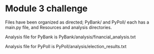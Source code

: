 # Module 3 challenge

Files have been organized as directed; PyBank/ and PyPoll/ each has a main.py file, and Resources and analysis directories.

Analysis file for PyBank is PyBank/analysis/financial_analysis.txt

Analysis file for PyPoll is PyPoll/analysis/election_results.txt
